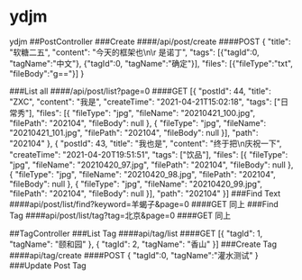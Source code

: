 # ydjm
 ydjm
##PostController
###Create
####/api/post/create
####POST
{
"title": "软糖二五",
"content": "今天的框架也\n\r    是诺丁",
"tags": [{"tagId":0, "tagName":"中文"}, {"tagId":0, "tagName":"确定"}],
"files": [{"fileType":"txt", "fileBody":"g=="}]
}

###List all
####/api/post/list?page=0
####GET
[{
"postId": 44,
"title": "ZXC",
"content": "我是",
"createTime": "2021-04-21T15:02:18",
"tags": ["日常秀"],
"files": [{
"fileType": "jpg",
"fileName": "20210421_100.jpg",
"filePath": "202104",
"fileBody": null
}, {
"fileType": "jpg",
"fileName": "20210421_101.jpg",
"filePath": "202104",
"fileBody": null
}],
"path": "202104"
}, {
"postId": 43,
"title": "我也是",
"content": "终于把\n庆祝一下",
"createTime": "2021-04-20T19:51:51",
"tags": ["饮品"],
"files": [{
"fileType": "jpg",
"fileName": "20210420_97.jpg",
"filePath": "202104",
"fileBody": null
}, {
"fileType": "jpg",
"fileName": "20210420_98.jpg",
"filePath": "202104",
"fileBody": null
}, {
"fileType": "jpg",
"fileName": "20210420_99.jpg",
"filePath": "202104",
"fileBody": null
}],
"path": "202104"
}]
###Find Text
####api/post/list/find?keyword=羊蝎子&page=0
####GET
同上
###Find Tag
####api/post/list/tag?tag=北京&page=0
####GET
同上

##TagController
###List Tag
####api/tag/list
####GET
[{
"tagId": 1,
"tagName": "颐和园"
}, {
"tagId": 2,
"tagName": "香山"
}]
###Create Tag
####api/tag/create
####POST
{
"tagId":0,
"tagName":"灌水测试"
}
###Update Post Tag